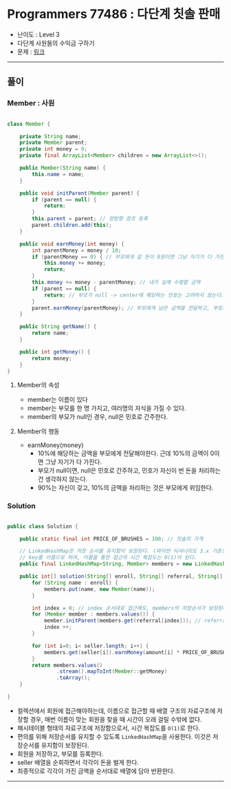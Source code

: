 # Programmers 77486 : 다단계 칫솔 판매

- 난이도 : Level 3
- 다단계 사원들의 수익금 구하기
- 문제 : [링크](https://school.programmers.co.kr/learn/courses/30/lessons/77486)

---

## 풀이

### Member : 사원
```java

class Member {

    private String name;
    private Member parent;
    private int money = 0;
    private final ArrayList<Member> children = new ArrayList<>();

    public Member(String name) {
        this.name = name;
    }

    public void initParent(Member parent) {
        if (parent == null) {
            return;
        }
        this.parent = parent; // 양방향 참조 등록
        parent.children.add(this);
    }

    public void earnMoney(int money) {
        int parentMoney = money / 10;
        if (parentMoney == 0) { // 부모에게 갈 돈이 0원이면 그냥 자기가 다 가진다.
            this.money += money;
            return;
        }
        this.money += money - parentMoney; // 내가 실제 수령할 금액
        if (parent == null) {
            return; // 부모가 null -> center에 해당하는 민호는 고려하지 않는다.
        }
        parent.earnMoney(parentMoney); // 부모에게 남은 금액을 전달하고, 부모가 알아서 처리한다.
    }

    public String getName() {
        return name;
    }

    public int getMoney() {
        return money;
    }
}

```
1. Member의 속성
   - member는 이름이 있다
   - member는 부모를 한 명 가지고, 여러명의 자식을 가질 수 있다.
   - member의 부모가 null인 경우, null은 민호로 간주한다.

2. Member의 행동
   - earnMoney(money)
     - 10%에 해당하는 금액을 부모에게 전달해야한다. 근데 10%의 금액이 0이면 그냥 자기가 다 가진다.
     - 부모가 null이면, null은 민호로 간주하고, 민호가 자신이 번 돈을 처리하는건 생각하지 않는다.
     - 90%는 자신이 갖고, 10%의 금액을 처리하는 것은 부모에게 위임한다.


### Solution
```java

public class Solution {

    public static final int PRICE_OF_BRUSHES = 100; // 칫솔의 가격

    // LinkedHashMap은 저장 순서를 유지함이 보장된다. (파이썬 딕셔너리도 3.x 기준으로 순서가 유지될 듯...)
    // key를 이름으로 하여, 이름을 통한 접근의 시간 복잡도는 O(1)이 된다.
    public final LinkedHashMap<String, Member> members = new LinkedHashMap<>();

    public int[] solution(String[] enroll, String[] referral, String[] seller, int[] amount) {
        for (String name : enroll) {
            members.put(name, new Member(name));
        }

        int index = 0; // index 순서대로 접근해도, members의 저장순서가 보장된다.
        for (Member member : members.values()) {
            member.initParent(members.get(referral[index])); // referral의 name에 해당하는 부모를 members에서 찾아 등록한다.
            index ++;
        }

        for (int i=0; i< seller.length; i++) {
            members.get(seller[i]).earnMoney(amount[i] * PRICE_OF_BRUSHES); // seller가 amount만큼 팔아 돈을 번다.
        }
        return members.values()
                .stream().mapToInt(Member::getMoney)
                .toArray();
    }

}
```
- 컬렉션에서 회원에 접근해야하는데, 이름으로 접근할 때 배열 구조의 자료구조에 저장할 경우, 매번 이름이 맞는 회원을 찾을 때 시간이 오래 걸릴 수밖에 없다.
- 해시테이블 형태의 자료구조에 저장함으로서, 시간 복잡도를 `O(1)`로 한다.
- 편의를 위해 저장순서를 유지할 수 있도록 `LinkedHashMap`을 사용한다. 이것은 저장순서를 유지함이 보장된다.
- 회원을 저장하고, 부모를 등록한다.
- seller 배열을 순회하면서 각각이 돈을 벌게 한다.
- 최종적으로 각각이 가진 금액을 순서대로 배열에 담아 반환한다.

---

